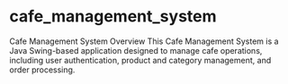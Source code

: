 # cafe_management_system
Cafe Management System
Overview
     This Cafe Management System is a Java Swing-based application designed to manage cafe operations, including user authentication, product and category management,       and order processing.





